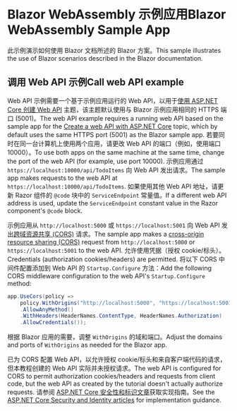 # <a name="blazor-webassembly-sample-app"></a><span data-ttu-id="8d7d2-101">Blazor WebAssembly 示例应用</span><span class="sxs-lookup"><span data-stu-id="8d7d2-101">Blazor WebAssembly Sample App</span></span>

<span data-ttu-id="8d7d2-102">此示例演示如何使用 Blazor 文档所述的 Blazor 方案。</span><span class="sxs-lookup"><span data-stu-id="8d7d2-102">This sample illustrates the use of Blazor scenarios described in the Blazor documentation.</span></span>

## <a name="call-web-api-example"></a><span data-ttu-id="8d7d2-103">调用 Web API 示例</span><span class="sxs-lookup"><span data-stu-id="8d7d2-103">Call web API example</span></span>

<span data-ttu-id="8d7d2-104">Web API 示例需要一个基于示例应用运行的 Web API，以用于<a href="https://docs.microsoft.com/aspnet/core/tutorials/first-web-api">使用 ASP.NET Core 创建 Web API</a> 主题，该主题默认使用与 Blazor 示例应用相同的 HTTPS 端口 (5001)。</span><span class="sxs-lookup"><span data-stu-id="8d7d2-104">The web API example requires a running web API based on the sample app for the <a href="https://docs.microsoft.com/aspnet/core/tutorials/first-web-api">Create a web API with ASP.NET Core</a> topic, which by default uses the same HTTPS port (5001) as the Blazor sample app.</span></span> <span data-ttu-id="8d7d2-105">若要同时在同一台计算机上使用两个应用，请更改 Web API 的端口（例如，使用端口 10000）。</span><span class="sxs-lookup"><span data-stu-id="8d7d2-105">To use both apps on the same machine at the same time, change the port of the web API (for example, use port 10000).</span></span> <span data-ttu-id="8d7d2-106">示例应用通过 `https://localhost:10000/api/TodoItems` 向 Web API 发出请求。</span><span class="sxs-lookup"><span data-stu-id="8d7d2-106">The sample app makes requests to the web API at `https://localhost:10000/api/TodoItems`.</span></span> <span data-ttu-id="8d7d2-107">如果使用其他 Web API 地址，请更新 Razor 组件的 `@code` 块中的 `ServiceEndpoint` 常量值。</span><span class="sxs-lookup"><span data-stu-id="8d7d2-107">If a different web API address is used, update the `ServiceEndpoint` constant value in the Razor component's `@code` block.</span></span></p>

<span data-ttu-id="8d7d2-108">示例应用从 `http://localhost:5000` 或 `https://localhost:5001` 向 Web API 发出<a href="https://docs.microsoft.com/aspnet/core/security/cors">跨域资源共享 (CORS)</a> 请求。</span><span class="sxs-lookup"><span data-stu-id="8d7d2-108">The sample app makes a <a href="https://docs.microsoft.com/aspnet/core/security/cors">cross-origin resource sharing (CORS)</a> request from `http://localhost:5000` or `https://localhost:5001` to the web API.</span></span> <span data-ttu-id="8d7d2-109">允许使用凭据（授权 cookie/标头）。</span><span class="sxs-lookup"><span data-stu-id="8d7d2-109">Credentials (authorization cookies/headers) are permitted.</span></span> <span data-ttu-id="8d7d2-110">将以下 CORS 中间件配置添加到 Web API 的 `Startup.Configure` 方法：</span><span class="sxs-lookup"><span data-stu-id="8d7d2-110">Add the following CORS middleware configuration to the web API's `Startup.Configure` method:</span></span></p>

```csharp
app.UseCors(policy => 
    policy.WithOrigins("http://localhost:5000", "https://localhost:5001")
    .AllowAnyMethod()
    .WithHeaders(HeaderNames.ContentType, HeaderNames.Authorization)
    .AllowCredentials());
```

<span data-ttu-id="8d7d2-111">根据 Blazor 应用的需要，调整 `WithOrigins` 的域和端口。</span><span class="sxs-lookup"><span data-stu-id="8d7d2-111">Adjust the domains and ports of `WithOrigins` as needed for the Blazor app.</span></span>

<span data-ttu-id="8d7d2-112">已为 CORS 配置 Web API，以允许授权 cookie/标头和来自客户端代码的请求，但本教程创建的 Web API 实际并未授权请求。</span><span class="sxs-lookup"><span data-stu-id="8d7d2-112">The web API is configured for CORS to permit authorization cookies/headers and requests from client code, but the web API as created by the tutorial doesn't actually authorize requests.</span></span> <span data-ttu-id="8d7d2-113">请参阅 <a href="https://docs.microsoft.com/aspnet/core/security/">ASP.NET Core 安全性和标识文章</a>获取实现指南。</span><span class="sxs-lookup"><span data-stu-id="8d7d2-113">See the <a href="https://docs.microsoft.com/aspnet/core/security/">ASP.NET Core Security and Identity articles</a> for implementation guidance.</span></span>
